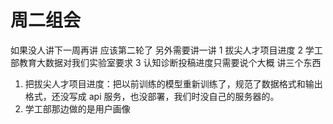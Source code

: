 # 周二组会
如果没人讲下一周再讲 
应该第二轮了
另外需要讲一讲 1 拔尖人才项目进度 2 学工部教育大数据对我们实验室要求 3 认知诊断投稿进度只需要说个大概
讲三个东西
1. 把拔尖人才项目进度：把以前训练的模型重新训练了，规范了数据格式和输出格式，还没写成 api 服务，也没部署，我们时没自己的服务器的。
2. 学工部那边做的是用户画像